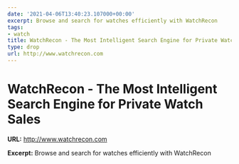 ```yaml
---
date: '2021-04-06T13:40:23.107000+00:00'
excerpt: Browse and search for watches efficiently with WatchRecon
tags:
- watch
title: WatchRecon - The Most Intelligent Search Engine for Private Watch Sales
type: drop
url: http://www.watchrecon.com
---
```


# WatchRecon - The Most Intelligent Search Engine for Private Watch Sales

**URL:** http://www.watchrecon.com

**Excerpt:** Browse and search for watches efficiently with WatchRecon
